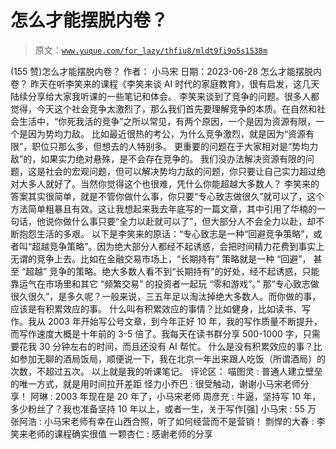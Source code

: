 # 怎么才能摆脱内卷？

> 原文：[`www.yuque.com/for_lazy/thfiu8/mldt9fi9o5s1538m`](https://www.yuque.com/for_lazy/thfiu8/mldt9fi9o5s1538m)

<ne-h2 id="9ee92b9f" data-lake-id="9ee92b9f"><ne-heading-ext><ne-heading-anchor></ne-heading-anchor><ne-heading-fold></ne-heading-fold></ne-heading-ext><ne-heading-content><ne-text id="u4a2e6746">(155 赞)怎么才能摆脱内卷？</ne-text></ne-heading-content></ne-h2> <ne-p id="udfbe29c1" data-lake-id="udfbe29c1"><ne-text id="u60b627a7">作者： 小马宋</ne-text></ne-p> <ne-p id="u5fda55a5" data-lake-id="u5fda55a5"><ne-text id="uab7e9027">日期：2023-06-28</ne-text></ne-p> <ne-p id="u89a3f4c8" data-lake-id="u89a3f4c8"><ne-text id="u7e2f676d">怎么才能摆脱内卷？</ne-text></ne-p> <ne-p id="u25fe9122" data-lake-id="u25fe9122"><ne-text id="ue5d02f2b">昨天在听李笑来的课程《李笑来谈 AI 时代的家庭教育》，很有启发，这几天陆续分享给大家我听课的一些笔记和体会。</ne-text></ne-p> <ne-p id="u4a7b7b1f" data-lake-id="u4a7b7b1f"><ne-text id="u64795d78">李笑来谈到了竞争的问题。很多人都觉得，今天这个社会竞争太激烈了，那么我们首先要理解竞争的本质。在自然和社会生活中，“你死我活的竞争”之所以常见，有两个原因，一个是因为资源有限，一个是因为势均力敌。</ne-text></ne-p> <ne-p id="u8afe4286" data-lake-id="u8afe4286"><ne-text id="ue292897b">比如最近很热的考公，为什么竞争激烈，就是因为“资源有限”，职位只那么多，但想去的人特别多。</ne-text></ne-p> <ne-p id="u69803768" data-lake-id="u69803768"><ne-text id="uab8146ea">更重要的问题在于大家相对是“势均力敌”的，如果实力绝对悬殊，是不会存在竞争的。</ne-text></ne-p> <ne-p id="u12b6d8de" data-lake-id="u12b6d8de"><ne-text id="uc84a15ed">我们没办法解决资源有限的问题，这是社会的宏观问题，但可以解决势均力敌的问题，你只要让自己实力超过绝对大多人就好了。当然你觉得这个也很难，凭什么你能超越大多数人？</ne-text></ne-p> <ne-p id="ued9b2e9d" data-lake-id="ued9b2e9d"><ne-text id="u4c4ed1fb">李笑来的答案其实很简单，就是不管你做什么事，你只要“专心致志做很久”就可以了，这个方法简单粗暴且有效。这让我想起来我去年底写的一篇文章，其中引用了华楠的一句话，他说你做什么事只要“全力以赴就可以了”，但大部分人不会全力以赴，却不断抱怨生活的多艰。</ne-text></ne-p> <ne-p id="u201b6937" data-lake-id="u201b6937"><ne-text id="u529f185c">以下是李笑来的原话：“专心致志是一种“回避竞争策略”，或者叫“超越竞争策略”。因为绝大部分人都经不起诱惑，会把时间精力花费到事实上无谓的竞争上去。比如在金融交易市场上，“长期持有” 策略就是一种 “回避”， 甚至 “超越” 竞争的策略。绝大多数人看不到“长期持有”的好处，经不起诱惑，只能靠运气在市场里和其它 “频繁交易” 的投资者一起玩 “零和游戏”。”</ne-text></ne-p> <ne-p id="uf0cec48a" data-lake-id="uf0cec48a"><ne-text id="u96c0e962">那“专心致志做很久很久”，是多久呢？一般来说，三五年足以淘汰掉绝大多数人。而你做的事，应该是有积累效应的事。</ne-text></ne-p> <ne-p id="uca52f508" data-lake-id="uca52f508"><ne-text id="ub7d2406d">什么叫有积累效应的事情？比如健身，比如读书、写作。我从 2003 年开始写公号文章，到今年正好 10 年，我的写作质量不断提升，而写作速度大概是十年前的 3-5 倍了。我每天在读书群分享 500-1000 字，只需要花我 30 分钟左右的时间，而且还没有 AI 帮忙。</ne-text></ne-p> <ne-p id="uf41c7c19" data-lake-id="uf41c7c19"><ne-text id="u5d61e57e">什么是没有积累效应的事？比如参加无聊的酒局饭局，顺便说一下，我在北京一年出来跟人吃饭（所谓酒局）的次数，不超过五次。</ne-text></ne-p> <ne-p id="uae8f6866" data-lake-id="uae8f6866"><ne-text id="u6640b180">以上就是我的听课笔记。</ne-text></ne-p> <ne-hole id="u89c2d4cd" data-lake-id="u89c2d4cd"><ne-card data-card-name="hr" data-card-type="block" id="YxPEf" data-event-boundary="card"><ne-p id="u8ec369f5" data-lake-id="u8ec369f5"><ne-text id="u825d3bd9">评论区：</ne-text></ne-p> <ne-p id="udcce80fe" data-lake-id="udcce80fe"><ne-text id="u43c9e88d">喵图灵 : 普通人建立壁垒的唯一方式，就是用时间拉开差距</ne-text> <ne-text id="ua61c4873">怪力小乔巴 : 很受触动，谢谢小马宋老师分享！</ne-text> <ne-text id="u53b9fc3b">阿琳 : 2003 年现在是 20 年了，小马宋老师</ne-text> <ne-text id="u9b93c008">周彦充 : 牛逼，坚持写 10 年，多少粉丝了？我也准备坚持 10 年以上，或者一生，关于写作[强]</ne-text> <ne-text id="u2617262c">小马宋 : 55 万</ne-text> <ne-text id="u9a8f51a3">张阿浩 : 小马宋老师有幸在山西合照，听了如何经营而不是营销！</ne-text> <ne-text id="u49c78e4d">剽悍的大春 : 李笑来老师的课程确实很值</ne-text> <ne-text id="u4592dee5">一颗杏仁 : 感谢老师的分享</ne-text></ne-p></ne-card></ne-hole>